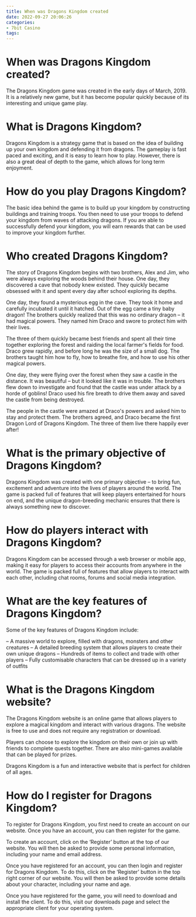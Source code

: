 ```yaml
---
title: When was Dragons Kingdom created
date: 2022-09-27 20:06:26
categories:
- 7bit Casino
tags:
---
```



#  When was Dragons Kingdom created?

The Dragons Kingdom game was created in the early days of March, 2019. It is a relatively new game, but it has become popular quickly because of its interesting and unique game play.

# What is Dragons Kingdom?

Dragons Kingdom is a strategy game that is based on the idea of building up your own kingdom and defending it from dragons. The gameplay is fast paced and exciting, and it is easy to learn how to play. However, there is also a great deal of depth to the game, which allows for long term enjoyment.

# How do you play Dragons Kingdom?

The basic idea behind the game is to build up your kingdom by constructing buildings and training troops. You then need to use your troops to defend your kingdom from waves of attacking dragons. If you are able to successfully defend your kingdom, you will earn rewards that can be used to improve your kingdom further.

#  Who created Dragons Kingdom?

The story of Dragons Kingdom begins with two brothers, Alex and Jim, who were always exploring the woods behind their house. One day, they discovered a cave that nobody knew existed. They quickly became obsessed with it and spent every day after school exploring its depths.

One day, they found a mysterious egg in the cave. They took it home and carefully incubated it until it hatched. Out of the egg came a tiny baby dragon! The brothers quickly realized that this was no ordinary dragon – it had magical powers. They named him Draco and swore to protect him with their lives.

The three of them quickly became best friends and spent all their time together exploring the forest and raiding the local farmer's fields for food. Draco grew rapidly, and before long he was the size of a small dog. The brothers taught him how to fly, how to breathe fire, and how to use his other magical powers.

One day, they were flying over the forest when they saw a castle in the distance. It was beautiful – but it looked like it was in trouble. The brothers flew down to investigate and found that the castle was under attack by a horde of goblins! Draco used his fire breath to drive them away and saved the castle from being destroyed.

The people in the castle were amazed at Draco's powers and asked him to stay and protect them. The brothers agreed, and Draco became the first Dragon Lord of Dragons Kingdom. The three of them live there happily ever after!

#  What is the primary objective of Dragons Kingdom?

Dragons Kingdom was created with one primary objective – to bring fun, excitement and adventure into the lives of players around the world. The game is packed full of features that will keep players entertained for hours on end, and the unique dragon-breeding mechanic ensures that there is always something new to discover.

# How do players interact with Dragons Kingdom?

Dragons Kingdom can be accessed through a web browser or mobile app, making it easy for players to access their accounts from anywhere in the world. The game is packed full of features that allow players to interact with each other, including chat rooms, forums and social media integration.

# What are the key features of Dragons Kingdom?

Some of the key features of Dragons Kingdom include:

– A massive world to explore, filled with dragons, monsters and other creatures
– A detailed breeding system that allows players to create their own unique dragons
– Hundreds of items to collect and trade with other players
– Fully customisable characters that can be dressed up in a variety of outfits

#  What is the Dragons Kingdom website?

The Dragons Kingdom website is an online game that allows players to explore a magical kingdom and interact with various dragons. The website is free to use and does not require any registration or download.

Players can choose to explore the kingdom on their own or join up with friends to complete quests together. There are also mini-games available that can be played for prizes.

Dragons Kingdom is a fun and interactive website that is perfect for children of all ages.

#  How do I register for Dragons Kingdom?

To register for Dragons Kingdom, you first need to create an account on our website. Once you have an account, you can then register for the game.

To create an account, click on the ‘Register’ button at the top of our website. You will then be asked to provide some personal information, including your name and email address.

Once you have registered for an account, you can then login and register for Dragons Kingdom. To do this, click on the ‘Register’ button in the top right corner of our website. You will then be asked to provide some details about your character, including your name and age.

Once you have registered for the game, you will need to download and install the client. To do this, visit our downloads page and select the appropriate client for your operating system.
